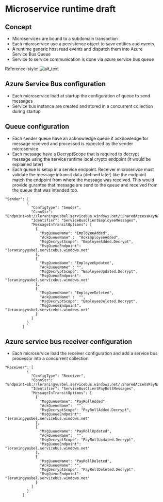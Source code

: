 # Microservice runtime draft


## Concept 
* Microservices are bound to a subdomain transaction
* Each microservice use a persistence object to save entities and events
* A runtime generic host read events and dispatch them into Azure Service Bus Queue
* Service to service communication is done via azure service bus queue

Reference-style:
![alt_text][concept]

[concept]: https://learningruntimestor.blob.core.windows.net/runtimedocumentation/MicroserviceConceptAndDb.png "Microservice concept"


## Azure Service Bus configuration
* Each microservice load at startup the configuration of queue to send messages
* Service bus instance are created and stored in a concurrent collection during startup

## Queue configuration
* Each sender queue have an acknowledge queue if acknowledge for message received and processed is expected by the sender microservice
* Each message have a DecryptScope that is required to decrypt message using the service runtime local crypto endpoint (it would be explained later)
* Each queue is setup in a service endpoint. Receiver microserivce must validate the message intransit data (defined later) like the endpoint match the endpoint from where the message was received. This would provide gurantee that message are send to the queue and received from the queue that was intended too.   

```
"Sender": [
          {
            "ConfigType": "Sender",
            "ConnStr": "Endpoint=sb://leraningyusbel.servicebus.windows.net/;SharedAccessKeyName=RootManageSharedAccessKey;SharedAccessKey=SharedAccessKeyValueGoesHere",
            "Identifier": "ServiceBusClientEmployeeMessages",
            "MessageInTransitOptions": [
              {
                "MsgQueueName": "EmployeeAdded",
                "AckQueueName" :  "AckEmployeeAdded",
                "MsgDecryptScope": "EmployeeAdded.Decrypt",
                "MsgQueueEndpoint": "leraningyusbel.servicebus.windows.net"
              },
              {
                "MsgQueueName": "EmployeeUpdated",
                "AckQueueName" : "",
                "MsgDecryptScope": "EmployeeUpdated.Decrypt",
                "MsgQueueEndpoint": "leraningyusbel.servicebus.windows.net"
              },
              {
                "MsgQueueName": "EmployeeDeleted",
                "AckQueueName" :  "",
                "MsgDecryptScope": "EmployeeDeleted.Decrypt",
                "MsgQueueEndpoint": "leraningyusbel.servicebus.windows.net"
              }
            ]
          }
        ]
```
## Azure service bus receiver configuration
* Each microservice load the receiver configuration and add a service bus processor into a concurrent collection

```
"Receiver": [
          {
            "ConfigType": "Receiver",
            "ConnStr": "Endpoint=sb://leraningyusbel.servicebus.windows.net/;SharedAccessKeyName=RootManageSharedAccessKey;SharedAccessKey=m0Vgczo6e3O0iRQm3XfDhBXiWIelyfFEA+ASbNDzY4U=",
            "Identifier": "ServiceBusClientPayRollMessages",
            "MessageInTransitOptions": [
              {
                "MsgQueueName": "PayRollAdded",
                "AckQueueName":  "",
                "MsgDecryptScope": "PayRollAdded.Decrypt",
                "MsgQueueEndpoint": "leraningyusbel.servicebus.windows.net"
              },
              {
                "MsgQueueName": "PayRollUpdated",
                "AckQueueName":  "",
                "MsgDecryptScope": "PayRollUpdated.Decrypt",
                "MsgQueueEndpoint": "leraningyusbel.servicebus.windows.net"
              },
              {
                "MsgQueueName": "PayRollDeleted",
                "AckQueueName": "",
                "MsgDecryptScope": "PayRollDeleted.Decrypt",
                "MsgQueueEndpoint": "leraningyusbel.servicebus.windows.net"
              }
            ]
          }
        ]
```




